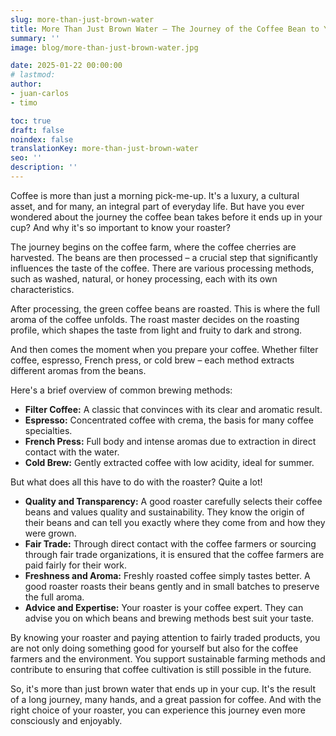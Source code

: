 ```yaml
---
slug: more-than-just-brown-water
title: More Than Just Brown Water – The Journey of the Coffee Bean to Your Cup
summary: ''
image: blog/more-than-just-brown-water.jpg

date: 2025-01-22 00:00:00
# lastmod: 
author:
- juan-carlos
- timo

toc: true
draft: false
noindex: false
translationKey: more-than-just-brown-water
seo: ''
description: ''
---
```

Coffee is more than just a morning pick-me-up. It's a luxury, a cultural asset, and for many, an integral part of everyday life. But have you ever wondered about the journey the coffee bean takes before it ends up in your cup? And why it's so important to know your roaster?

The journey begins on the coffee farm, where the coffee cherries are harvested. The beans are then processed – a crucial step that significantly influences the taste of the coffee. There are various processing methods, such as washed, natural, or honey processing, each with its own characteristics.

After processing, the green coffee beans are roasted. This is where the full aroma of the coffee unfolds. The roast master decides on the roasting profile, which shapes the taste from light and fruity to dark and strong.

And then comes the moment when you prepare your coffee. Whether filter coffee, espresso, French press, or cold brew – each method extracts different aromas from the beans.

Here's a brief overview of common brewing methods:

- **Filter Coffee:** A classic that convinces with its clear and aromatic result.
- **Espresso:** Concentrated coffee with crema, the basis for many coffee specialties.
- **French Press:** Full body and intense aromas due to extraction in direct contact with the water.
- **Cold Brew:** Gently extracted coffee with low acidity, ideal for summer.

But what does all this have to do with the roaster? Quite a lot!

- **Quality and Transparency:** A good roaster carefully selects their coffee beans and values quality and sustainability. They know the origin of their beans and can tell you exactly where they come from and how they were grown.
- **Fair Trade:** Through direct contact with the coffee farmers or sourcing through fair trade organizations, it is ensured that the coffee farmers are paid fairly for their work.
- **Freshness and Aroma:** Freshly roasted coffee simply tastes better. A good roaster roasts their beans gently and in small batches to preserve the full aroma.
- **Advice and Expertise:** Your roaster is your coffee expert. They can advise you on which beans and brewing methods best suit your taste.

By knowing your roaster and paying attention to fairly traded products, you are not only doing something good for yourself but also for the coffee farmers and the environment. You support sustainable farming methods and contribute to ensuring that coffee cultivation is still possible in the future.

So, it's more than just brown water that ends up in your cup. It's the result of a long journey, many hands, and a great passion for coffee. And with the right choice of your roaster, you can experience this journey even more consciously and enjoyably.

